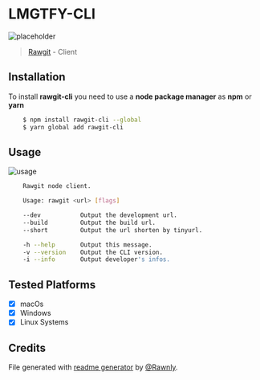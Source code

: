 # LMGTFY-CLI

![placeholder](https://user-images.githubusercontent.com/16429579/29720898-9559f4d4-89bb-11e7-964d-65c075bc5d69.png)
> [Rawgit][home] - Client


## Installation
To install **rawgit-cli** you need
to use a **node package manager** as **npm**
or **yarn**

```bash
    $ npm install rawgit-cli --global
    $ yarn global add rawgit-cli

```

## Usage
![usage](https://user-images.githubusercontent.com/16429579/29721073-14332f64-89bc-11e7-9c53-a463f656a3a4.png)
```bash
    Rawgit node client.

    Usage: rawgit <url> [flags]

    --dev           Output the development url.
    --build         Output the build url.
    --short         Output the url shorten by tinyurl.

    -h --help       Output this message.
    -v --version    Output the CLI version.
    -i --info       Output developer's infos.
```

## Tested Platforms
  - [x] macOs
  - [x] Windows
  - [x] Linux Systems

## Credits
File generated with [readme generator](https://rawnly.com/projects/rmd-gen/) by [@Rawnly](https://rawnly.com).

[img_url]: https://placehold.it/1920x1080?text=rawgit-cli+Screenshot
[home]: https://rawgit.com
